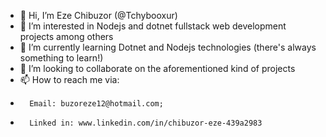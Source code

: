- 👋 Hi, I’m Eze Chibuzor (@Tchybooxur)
- 👀 I’m interested in Nodejs and dotnet fullstack web development projects among others
- 🌱 I’m currently learning Dotnet and Nodejs technologies (there's always something to learn!)
- 💞️ I’m looking to collaborate on the aforementioned kind of projects
- 📫 How to reach me via: 
-       Email: buzoreze12@hotmail.com; 
-       Linked in: www.linkedin.com/in/chibuzor-eze-439a2983


<!---
Tchybooxur/Tchybooxur is a ✨ special ✨ repository because its `README.md` (this file) appears on your GitHub profile.
You can click the Preview link to take a look at your changes.
--->
